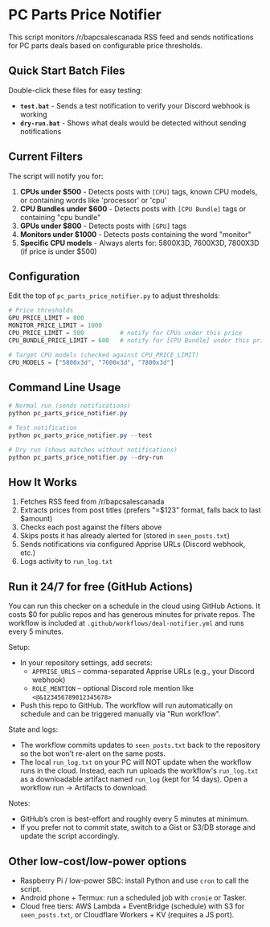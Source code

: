 # PC Parts Price Notifier

This script monitors /r/bapcsalescanada RSS feed and sends notifications for PC parts deals based on configurable price thresholds.

## Quick Start Batch Files

Double-click these files for easy testing:
- **`test.bat`** - Sends a test notification to verify your Discord webhook is working
- **`dry-run.bat`** - Shows what deals would be detected without sending notifications

## Current Filters

The script will notify you for:

1. **CPUs under $500** - Detects posts with `[CPU]` tags, known CPU models, or containing words like 'processor' or 'cpu'
2. **CPU Bundles under $600** - Detects posts with `[CPU Bundle]` tags or containing "cpu bundle"
3. **GPUs under $800** - Detects posts with `[GPU]` tags
4. **Monitors under $1000** - Detects posts containing the word "monitor"
5. **Specific CPU models** - Always alerts for: 5800X3D, 7600X3D, 7800X3D (if price is under $500)

## Configuration

Edit the top of `pc_parts_price_notifier.py` to adjust thresholds:

```python
# Price thresholds
GPU_PRICE_LIMIT = 800
MONITOR_PRICE_LIMIT = 1000
CPU_PRICE_LIMIT = 500          # notify for CPUs under this price
CPU_BUNDLE_PRICE_LIMIT = 600   # notify for [CPU Bundle] under this price

# Target CPU models (checked against CPU_PRICE_LIMIT)
CPU_MODELS = ["5800x3d", "7600x3d", "7800x3d"]
```

## Command Line Usage

```powershell
# Normal run (sends notifications)
python pc_parts_price_notifier.py

# Test notification
python pc_parts_price_notifier.py --test

# Dry run (shows matches without notifications)
python pc_parts_price_notifier.py --dry-run
```

## How It Works

1. Fetches RSS feed from /r/bapcsalescanada
2. Extracts prices from post titles (prefers "=$123" format, falls back to last $amount)
3. Checks each post against the filters above
4. Skips posts it has already alerted for (stored in `seen_posts.txt`)
5. Sends notifications via configured Apprise URLs (Discord webhook, etc.)
6. Logs activity to `run_log.txt`

## Run it 24/7 for free (GitHub Actions)

You can run this checker on a schedule in the cloud using GitHub Actions. It costs $0 for public repos and has generous minutes for private repos. The workflow is included at `.github/workflows/deal-notifier.yml` and runs every 5 minutes.

Setup:
- In your repository settings, add secrets:
	- `APPRISE_URLS` – comma-separated Apprise URLs (e.g., your Discord webhook)
	- `ROLE_MENTION` – optional Discord role mention like `<@&123456789012345678>`
- Push this repo to GitHub. The workflow will run automatically on schedule and can be triggered manually via "Run workflow".

State and logs:
- The workflow commits updates to `seen_posts.txt` back to the repository so the bot won’t re-alert on the same posts.
- The local `run_log.txt` on your PC will NOT update when the workflow runs in the cloud. Instead, each run uploads the workflow's `run_log.txt` as a downloadable artifact named `run_log` (kept for 14 days). Open a workflow run → Artifacts to download.

Notes:
- GitHub’s cron is best-effort and roughly every 5 minutes at minimum.
- If you prefer not to commit state, switch to a Gist or S3/DB storage and update the script accordingly.

## Other low-cost/low-power options

- Raspberry Pi / low-power SBC: install Python and use `cron` to call the script.
- Android phone + Termux: run a scheduled job with `cronie` or Tasker.
- Cloud free tiers: AWS Lambda + EventBridge (schedule) with S3 for `seen_posts.txt`, or Cloudflare Workers + KV (requires a JS port).